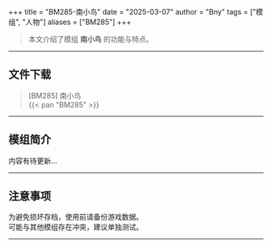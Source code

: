 +++
title = "BM285-南小鸟"
date = "2025-03-07"
author = "Bny"
tags = ["模组", "人物"]
aliases = ["BM285"]
+++

> 本文介绍了模组 **南小鸟** 的功能与特点。

---

## 文件下载

> [BM285] 南小鸟  
{{< pan "BM285" >}}  

---

## 模组简介

>  
内容有待更新...  

---

## 注意事项

>  
为避免损坏存档，使用前请备份游戏数据。  
可能与其他模组存在冲突，建议单独测试。  

---

